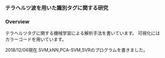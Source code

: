 ### テラヘルツ波を用いた識別タグに関する研究

### Overview

テラヘルツタグに関する機械学習による解析手法を書いています。
可視化にはカラーコードを用いています。

2018/12/06現在
SVM,kNN,PCA-SVM,SVRのプログラムを書きました。



